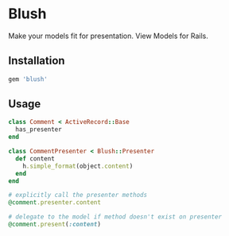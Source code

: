 # Blush

Make your models fit for presentation. View Models for Rails.

## Installation

```ruby
gem 'blush'
```

## Usage

```ruby
class Comment < ActiveRecord::Base
  has_presenter
end

class CommentPresenter < Blush::Presenter
  def content
    h.simple_format(object.content)
  end
end

# explicitly call the presenter methods
@comment.presenter.content

# delegate to the model if method doesn't exist on presenter
@comment.present(:content)
```

